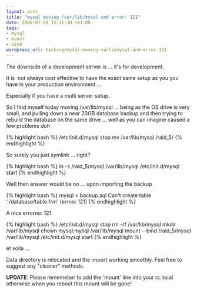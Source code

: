 ```yaml
--- 
layout: post
title: "mysql moving /var/lib/mysql and error: 121"
date: 2008-07-28 15:11:30 +01:00
tags: 
- mysql
- mount
- bind
wordpress_url: hacking/mysql-moving-varlibmysql-and-error-121
---
```

The downside of a development server is ... it's for development.

It is  not always cost effective to have the exact same setup as you you have in your production environment ...

Especially if you have a multi server setup.

So I find myself today moving /var/lib/mysql ... being as the OS drive is very small, and pulling down a near 20GB database backup and then trying to rebuild the database on the same drive ... well as you can imagine caused a few problems *doh*

{% highlight bash %}
/etc/init.d/mysql stop
mv /var/lib/mysql /raid_5/
{% endhighlight %}

So surely you just symlink ... right?

{% highlight bash %}
ln -s /raid_5/mysql /var/lib/mysql
/etc/init.d/mysql start
{% endhighlight %}

Well then answer would be no ... upon importing the backup

{% highlight bash %}
mysql &lt; backup.sql
Can't create table './database/table.frm' (errno: 121)
{% endhighlight %}

A nice errorno: 121

{% highlight bash %}
/etc/init.d/mysql stop
rm -rf /var/lib/mysql
mkdir /var/lib/mysql
chown mysql:mysql /var/lib/mysql
mount --bind /raid_5/mysql /var/lib/mysql
/etc/init.d/mysql start
{% endhighlight %}

et voila ...

Data directory is relocated and the import working smoothly. Feel free to suggest any "cleaner" methods.

<strong>UPDATE</strong>: Please rememeber to add the 'mount' line into your rc.local otherwise when you reboot this mount will be gone!

